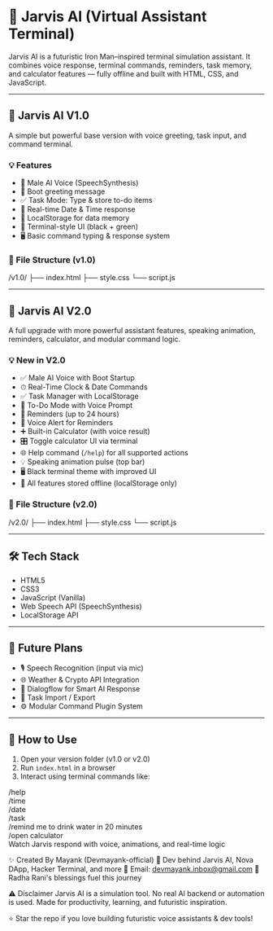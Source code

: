 # 🤖 Jarvis AI (Virtual Assistant Terminal)

Jarvis AI is a futuristic Iron Man–inspired terminal simulation assistant. It combines voice response, terminal commands, reminders, task memory, and calculator features — fully offline and built with HTML, CSS, and JavaScript.

---

## 🔹 Jarvis AI V1.0

A simple but powerful base version with voice greeting, task input, and command terminal.

### 💡 Features
- 🎤 Male AI Voice (SpeechSynthesis)
- 🚀 Boot greeting message
- ✅ Task Mode: Type & store to-do items
- 📅 Real-time Date & Time response
- 🧠 LocalStorage for data memory
- 🧩 Terminal-style UI (black + green)
- 🖥 Basic command typing & response system

### 📁 File Structure (v1.0)
/v1.0/
├── index.html
├── style.css
└── script.js

---

## 🔹 Jarvis AI V2.0

A full upgrade with more powerful assistant features, speaking animation, reminders, calculator, and modular command logic.

### 💡 New in V2.0
- ✅ Male AI Voice with Boot Startup
- ⏱ Real-Time Clock & Date Commands
- ✅ Task Manager with LocalStorage
- 📝 To-Do Mode with Voice Prompt
- 🔔 Reminders (up to 24 hours)
- 📢 Voice Alert for Reminders
- ➕ Built-in Calculator (with voice result)
- 🎛 Toggle calculator UI via terminal
- 🌐 Help command (`/help`) for all supported actions
- 💡 Speaking animation pulse (top bar)
- 🖥 Black terminal theme with improved UI
- 💾 All features stored offline (localStorage only)

### 📁 File Structure (v2.0)
/v2.0/
├── index.html
├── style.css
└── script.js

---

## 🛠 Tech Stack

- HTML5  
- CSS3  
- JavaScript (Vanilla)  
- Web Speech API (SpeechSynthesis)  
- LocalStorage API

---

## 🔮 Future Plans

- 🎙️ Speech Recognition (input via mic)
- 🌐 Weather & Crypto API Integration
- 🧠 Dialogflow for Smart AI Response
- 💾 Task Import / Export
- ⚙️ Modular Command Plugin System

---

## 🚀 How to Use

1. Open your version folder (v1.0 or v2.0)
2. Run `index.html` in a browser
3. Interact using terminal commands like:

/help  
/time  
/date  
/task  
/remind me to drink water in 20 minutes  
/open calculator  
Watch Jarvis respond with voice, animations, and real-time logic

✨ Created By
Mayank (Devmayank-official)
🧠 Dev behind Jarvis AI, Nova DApp, Hacker Terminal, and more
📧 Email: devmayank.inbox@gmail.com
🌼 Radha Rani's blessings fuel this journey

⚠️ Disclaimer
Jarvis AI is a simulation tool.
No real AI backend or automation is used.
Made for productivity, learning, and futuristic inspiration.

⭐ Star the repo if you love building futuristic voice assistants & dev tools!
